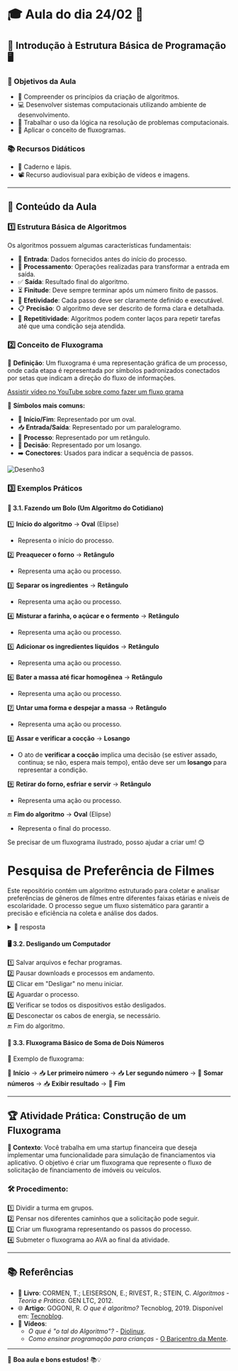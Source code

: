 # 🎓 Aula do dia 24/02 📅

## 🚀 Introdução à Estrutura Básica de Programação 🖥️

### 🎯 Objetivos da Aula
- 📌 Compreender os princípios da criação de algoritmos.
- 💻 Desenvolver sistemas computacionais utilizando ambiente de desenvolvimento.
- 🧠 Trabalhar o uso da lógica na resolução de problemas computacionais.
- 🔁 Aplicar o conceito de fluxogramas.

### 📚 Recursos Didáticos
- 📝 Caderno e lápis.
- 📽️ Recurso audiovisual para exibição de vídeos e imagens.

---

## 📖 Conteúdo da Aula

### 1️⃣ Estrutura Básica de Algoritmos
Os algoritmos possuem algumas características fundamentais:
- 🔢 **Entrada**: Dados fornecidos antes do início do processo.
- 🔄 **Processamento**: Operações realizadas para transformar a entrada em saída.
- ✅ **Saída**: Resultado final do algoritmo.
- ⏳ **Finitude**: Deve sempre terminar após um número finito de passos.
- 🎯 **Efetividade**: Cada passo deve ser claramente definido e executável.
- 📋 **Precisão**: O algoritmo deve ser descrito de forma clara e detalhada.
- 🔁 **Repetitividade**: Algoritmos podem conter laços para repetir tarefas até que uma condição seja atendida.

### 2️⃣ Conceito de Fluxograma
🔹 **Definição**: Um fluxograma é uma representação gráfica de um processo, onde cada etapa é representada por símbolos padronizados conectados por setas que indicam a direção do fluxo de informações.

[Assistir vídeo no YouTube sobre como fazer um fluxo grama](https://www.youtube.com/watch?v=eloI7zrGfes)

🔹 **Símbolos mais comuns:**
- 🔹 **Início/Fim**: Representado por um oval.
- 📥 **Entrada/Saída**: Representado por um paralelogramo.
- 🔄 **Processo**: Representado por um retângulo.
- 🔀 **Decisão**: Representado por um losango.
- ➡️ **Conectores**: Usados para indicar a sequência de passos.

![Desenho3](https://github.com/user-attachments/assets/71b4245a-54ea-4fe4-b991-d53a6ef18817)


### 3️⃣ Exemplos Práticos
#### 🎂 3.1. Fazendo um Bolo (Um Algoritmo do Cotidiano)

1️⃣ **Início do algoritmo** → **Oval** (Elipse)  
   - Representa o início do processo.  

2️⃣ **Preaquecer o forno** → **Retângulo**  
   - Representa uma ação ou processo.  

3️⃣ **Separar os ingredientes** → **Retângulo**  
   - Representa uma ação ou processo.  

4️⃣ **Misturar a farinha, o açúcar e o fermento** → **Retângulo**  
   - Representa uma ação ou processo.  

5️⃣ **Adicionar os ingredientes líquidos** → **Retângulo**  
   - Representa uma ação ou processo.  

6️⃣ **Bater a massa até ficar homogênea** → **Retângulo**  
   - Representa uma ação ou processo.  

7️⃣ **Untar uma forma e despejar a massa** → **Retângulo**  
   - Representa uma ação ou processo.  

8️⃣ **Assar e verificar a cocção** → **Losango**  
   - O ato de **verificar a cocção** implica uma decisão (se estiver assado, continua; se não, espera mais tempo), então deve ser um **losango** para representar a condição.  

9️⃣ **Retirar do forno, esfriar e servir** → **Retângulo**  
   - Representa uma ação ou processo.  

🔚 **Fim do algoritmo** → **Oval** (Elipse)  
   - Representa o final do processo.  

Se precisar de um fluxograma ilustrado, posso ajudar a criar um! 😊

# Pesquisa de Preferência de Filmes

Este repositório contém um algoritmo estruturado para coletar e analisar preferências de gêneros de filmes entre diferentes faixas etárias e níveis de escolaridade. O processo segue um fluxo sistemático para garantir a precisão e eficiência na coleta e análise dos dados.

<details>
  <summary>📜 resposta</summary>
  
![Fluxograma do streaming](https://github.com/user-attachments/assets/55be6d45-5468-4a78-9d41-e964cf8dd96b)

### **Etapas do Processo**
1. **Início**
2. **Carregar dados do dia anterior (se existirem)**
3. **Reiniciar contagem diária da pesquisa**
4. **Coletar dados do usuário:**  
   - Idade  
   - Nível de escolaridade  
   - Gênero de filme preferido (Ação, Comédia, Drama, Ficção Científica)  
5. **Registrar resposta no banco de dados**
6. **Verificar se há mais usuários para entrevistar**  
   - Se **Sim**, repetir a coleta de dados  
   - Se **Não**, ir para análise  
7. **Analisar dados coletados:**  
   - Quantidade total de entrevistados  
   - Preferência por gênero  
   - Faixa etária predominante  
   - Escolaridade média  
   - Cruzamento de dados entre faixa etária e preferência  
8. **Gerar relatório e armazenar resultados**
9. **Encaminhar e-mail de resposta sobre o processo seletivo**
10. **Fim**
</details>

#### 🖥️ 3.2. Desligando um Computador
1️⃣ Salvar arquivos e fechar programas.  
2️⃣ Pausar downloads e processos em andamento.  
3️⃣ Clicar em "Desligar" no menu iniciar.  
4️⃣ Aguardar o processo.  
5️⃣ Verificar se todos os dispositivos estão desligados.  
6️⃣ Desconectar os cabos de energia, se necessário.  
🔚 Fim do algoritmo.




#### 🔀 3.3. Fluxograma Básico de Soma de Dois Números
📌 Exemplo de fluxograma:

🔵 **Início** → 📥 **Ler primeiro número** → 📥 **Ler segundo número** → 🔄 **Somar números** → 📥 **Exibir resultado** → 🔴 **Fim**

---



## 🏆 Atividade Prática: Construção de um Fluxograma
**📌 Contexto**: Você trabalha em uma startup financeira que deseja implementar uma funcionalidade para simulação de financiamentos via aplicativo. O objetivo é criar um fluxograma que represente o fluxo de solicitação de financiamento de imóveis ou veículos.

### 🛠️ Procedimento:
1️⃣ Dividir a turma em grupos.  
2️⃣ Pensar nos diferentes caminhos que a solicitação pode seguir.  
3️⃣ Criar um fluxograma representando os passos do processo.  
4️⃣ Submeter o fluxograma ao AVA ao final da atividade.  

---
<!-- <details>
  <summary>📜 Conteudo</summary>


## **Fluxograma - Solicitação de Financiamento**

![Fluxograma do processo de auditoria](https://github.com/user-attachments/assets/c7259855-540a-4e19-9fbb-e0be9b9663fc)

Você trabalha em uma startup financeira e recebeu uma
mensagem de sua coordenadora no slack, solicitando uma
projeção do fluxo de uma nova funcionalidade que a empresa vai
implantar futuramente.
A ideia é que os clientes possam solicitar a simulação de
financiamentos diretamente pelo aplicativo, escolhendo entre
financiamentos de imóveis ou de veículos. A necessidade é a
criação de um fluxo básico que demonstre o passo a passo
necessário para desenvolver essa funcionalidade.

1. **Início** ⬛
2. **Escolher tipo de financiamento:** 🔽
   - Imóvel 🏠
   - Veículo 🚗
3. **Preencher dados do solicitante:** 📝
   - Nome  
   - Renda mensal  
   - Histórico financeiro  
4. **Analisar crédito do solicitante:** 📊
   - Se **Aprovado**, continuar ✅
   - Se **Reprovado**, exibir mensagem de negativa ❌ e encerrar ⬛
5. **Simular valores e condições:** 💰
   - Entrada  
   - Parcelas  
   - Taxas de juros  
6. **Exibir opções de financiamento ao cliente** 🏦
7. **Cliente aceita uma das opções?** 🔄
   - Se **Sim**, prosseguir para contrato 📜
   - Se **Não**, permitir nova simulação ou encerrar ⬛
8. **Gerar contrato e solicitar documentação** 📑
9. **Analisar documentos enviados:** 🔍
   - Se **Aprovado**, continuar ✅
   - Se **Recusado**, solicitar correção e reenvio 🔄
10. **Aprovação final e liberação do financiamento** 🏦
11. **Fim** ⬛
   ```

</details> -->



## 📚 Referências
- 📖 **Livro**: CORMEN, T.; LEISERSON, E.; RIVEST, R.; STEIN, C. *Algoritmos - Teoria e Prática*. GEN LTC, 2012.
- 🌐 **Artigo**: GOGONI, R. *O que é algoritmo?* Tecnoblog, 2019. Disponível em: [Tecnoblog](https://tecnoblog.net/responde/o-que-e-algoritmo/).
- 🎥 **Vídeos**:
  - *O que é "o tal do Algoritmo"?* - [Diolinux](https://www.youtube.com/watch?v=z1XTcKKRbKM).
  - *Como ensinar programação para crianças* - [O Baricentro da Mente](https://www.youtube.com/watch?v=pdhqwbUWf4U).

---

🎉 **Boa aula e bons estudos!** 📚💡



